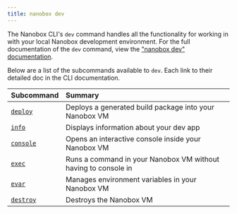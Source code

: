 ```yaml
---
title: nanobox dev
---
```


The Nanobox CLI's `dev` command handles all the functionality for working in with your local Nanobox development environment. For the full documentation of the `dev` command, view the ["nanobox dev" documentation](/cli/dev/).


Below are a list of the subcommands available to `dev`. Each link to their detailed doc in the CLI documentation.

| Subcommand                   | Summary                                                        |
|:------------------------------|:---------------------------------------------------------------|
| [`deploy`](/cli/dev/deploy)   | Deploys a generated build package into your Nanobox VM         |
| [`info`](/cli/dev/info)       | Displays information about your dev app                        |
| [`console`](/cli/dev/console) | Opens an interactive console inside your Nanobox VM            |
| [`exec`](/cli/dev/exec)       | Runs a command in your Nanobox VM without having to console in |
| [`evar`](/cli/dev/evar)       | Manages environment variables in your Nanobox VM               |
| [`destroy`](/cli/dev/destroy) | Destroys the Nanobox VM                                        |
